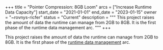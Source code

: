 +++
title = "Pointer Compression: 8GB Loom"
arcs = ["Increase Runtime Data Capacity"]
start_date = "2021-01-01"
end_date = "2023-01-15"
owner = "~rovnys-ricfer"
status = "Current"
description = """
This project raises the amount of data the runtime can manage from 2GB to 8GB.  It is the first phase of the runtime data management arc.
"""
+++

This project raises the amount of data the runtime can manage from 2GB to 8GB.  It is the first phase of the [runtime data management](/#runtime-data-management) arc.

